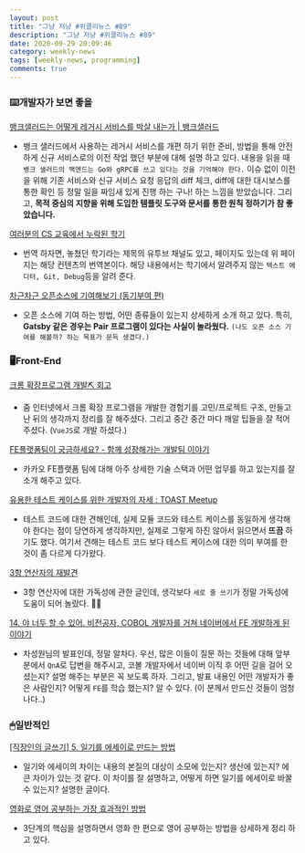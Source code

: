 ```yaml
---
layout: post
title: "그냥 저냥 #위클리뉴스 #89"
description: "그냥 저냥 #위클리뉴스 #89"
date: 2020-09-29 20:09:46
category: weekly-news
tags: [weekly-news, programming]
comments: true
---
```

  
### ⌨️개발자가 보면 좋을

[뱅크샐러드는 어떻게 레거시 서비스를 박살 내는가 | 뱅크샐러드](https://blog.banksalad.com/tech/how-banksalald-decomposes-legacy-services/)

- 뱅크 샐러드에서 사용하는 레거시 서비스를 개편 하기 위한 준비, 방법을 통해 안전하게 신규 서비스로의 이전 작업 했던 부분에 대해 설명 하고 있다. 내용을 읽을 때 `뱅크 샐러드의 백엔드는 Go와 gRPC를 쓰고 있다는 것을 기억해야 한다.` 이슈 없이 이전을 위해 기존 서비스와 신규 서비스 요청 응답의 diff 체크, diff에 대한 대시보스를 통한 확인 등 정말 일을 짜임새 있게 진행 하는 구나! 하는 느낌을 받았습니다. 그리고, **목적 중심의 지향을 위해 도입한 템플릿 도구와 문서를 통한 원칙 정하기가 참 좋았습니다.**

[여러분의 CS 교육에서 누락된 학기](https://missing-semester-kr.github.io/?utm_source=gaerae.com&utm_campaign=%EA%B0%9C%EB%B0%9C%EC%9E%90%EC%8A%A4%EB%9F%BD%EB%8B%A4&utm_medium=social)

- 번역 하자면, 놓쳤던 학기라는 제목의 유투브 채널도 있고, 페이지도 있는데 위 페이지는 해당 컨텐츠의 번역본이다. 해당 내용에서는 학기에서 알려주지 않는 `텍스트 에디터, Git, Debug`등을 알려 준다.

[차근차근 오픈소스에 기여해보기 (동기부여 편)](https://rinae.dev/posts/how-to-contribute-oss)

- 오픈 소스에 기여 하는 방법, 어떤 종류들이 있는지 상세하게 소개 하고 있다. 특히, **Gatsby 같은 경우는 Pair 프로그램이 있다는 사실이 놀라웠다.** `(나도 오픈 소스 기여를 해볼까? 하는 목표가 문득 생겼다.)`

### 🖥Front-End

[크롬 확장프로그램 개발⛏️ 회고](https://zuminternet.github.io/Zum-Chrome-Extension/)

- 줌 인터넷에서 크롬 확장 프로그램을 개발한 경험기를 고민/프로젝트 구조, 만들고 난 뒤의 생각까지 정리를 잘 해주셨다. 그리고 중간 중간 마다 깨알 팁들을 잘 적어주셨다. (`VueJS`로 개발 하셨다.)

[FE플랫폼팀이 궁금하세요? - 함께 성장해가는 개발팀 이야기](https://tech.kakao.com/2020/09/21/kakao-fe-platform-team/)

- 카카오 FE플랫폼 팀에 대해 아주 상세한 기술 스택과 어떤 업무를 하고 있는지를 잘 소개 해주고 있다.

[유용한 테스트 케이스를 위한 개발자의 자세 : TOAST Meetup](https://meetup.toast.com/posts/246)

- 테스트 코드에 대한 견해인데, 실제 모듈 코드와 테스트 케이스를 동일하게 생각해야 한다는 점이 당연하게 생각하지만, 실제로 그렇게 하진 않아서 읽으면서 **뜨끔** 하기도 했다. 여기서 견해는 테스트 코드 보다 테스트 케이스에 대한 의미 부여를 한 것이 좀 다르게 다가왔다.

[3항 연산자의 재발견](https://medium.com/hayanmind-tech-blog-kr/3%ED%95%AD-%EC%97%B0%EC%82%B0%EC%9E%90%EC%9D%98-%EC%9E%AC%EB%B0%9C%EA%B2%AC-a3f815bcdbb8#gaerae.com)

- 3항 연산자에 대한 가독성에 관한 글인데, 생각보다 `세로 줄 쓰기`가 정말 가독성에 도움이 되어 놀랐다. 👍🏻

[14. 야 너두 할 수 있어. 비전공자, COBOL 개발자를 거쳐 네이버에서 FE 개발하게 된 이야기](https://tv.naver.com/v/15355246)

- 차성원님의 발표인데, 정말 알차다. 우선, 많은 이들이 질문 하는 것들에 대해 앞부분에서 `QnA`로 답변을 해주시고, 코볼 개발자에서  네이버 이직 후 어떤 길을 걸어 오셨는지? 설명 해주는 부분은 꼭 보도록 하자. 그리고, 발표 내용인 어떤 개발자가 좋은 사람인지? 어떻게 `FE`를 학습 했는지? 알 수 있다. (이 분께서 만드신 것들이 엄청나다..)

### 🖱일반적인

[[직장인의 글쓰기] 5. 일기를 에세이로 만드는 방법](https://ppss.kr/archives/226691)

- 일기와 에세이의 차이는 내용의 본질의 대상이 소모에 있는지? 생산에 있는지? 에 큰 차이가 있는 것 같다. 이 차이를 잘 설명하고, 어떻게 하면 일기를 에세이로 바꿀 수 있는지? 설명한 글이다.

[영화로 영어 공부하는 가장 효과적인 방법](https://ppss.kr/archives/224524)

- 3단계의 핵심을 설명하면서 영화 한 편으로 영어 공부하는 방법을 상세하게 정리 하고 있다.
